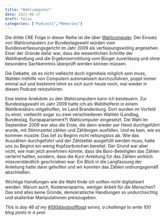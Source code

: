 ```yaml
---
title: "Wahlcomputer"
date: 2021-06-27
draft: false
categories: ["Podcasts","Memories"]
---
```

Die dritte CRE Folge in dieser Reihe ist die über [Wahlcomputer](https://cre.fm/cre118-das-wahlcomputer-urteil). Der Einsatz von Wahlcomputern zur Bundestagswahl würden vom Bundesverfassungsgericht im Jahr 2009 als verfassungswidrig angesehen. Einer der Gründe dafür war, dass die wesentlichen Schritte der Wahlhandlung und die Ergebnisermittlung vom Bürger zuverlässig und ohne besondere Sachkenntnis überprüft werden können müssen.

Die Debatte, ob es nicht vielleicht doch irgendwie möglich sein muss, Wahlen mithilfe von Computern automatisiert durchzuführen, poppt immer einmal auf und bestimmt lohnt es sich auch heute noch, mal wieder in diesen Podcast reinzuhören.

Eine kleine Anekdote zu den Wahlcomputern kann ich beisteuern. Zur Bundestagswahl im Jahr 2009 hatte ich als Wahlhelferin in einem Wahlkreisbüro mitgeholfen, im Land Brandenburg. Dort wurden im Vorfeld zu einer, vielleicht sogar zu zwei verschiedenen Wahlen (Landtag, Bundestag, Europaparlament?) Wahlcomputer eingesetzt. Die Wahl im September 2009 war also die Erste, die dann wieder per Hand durchgeführt wurde, mit Stimmzettel zählen und Zählbogen ausfüllen. Und es kam, wie es kommen musste: Das lief zu Beginn nicht reibungslos ab. Wie das Auszählen durchgeführt und der Zählzettel ausgefüllt werden muss, hatte uns zu Beginn ein wenig Kopfzerbrechen bereitet. Der Grund war aber nicht, wie man jetzt annehmen könnte, dass die Büro-Beteiligten das Zählen verlernt hatten, sondern, dass die Kurz-Anleitung für das Zählen wirklich missverständlich geschrieben war. Ein Blick in die Langfassung der Anleitung hatte dann geholfen und wir konnten das Zählen ordnungsgemäß abschließen.

Wichtige Handlungen wie die Wahl finde ich sollten nicht digitalisiert werden. Warum auch, Kostenersparnis, weniger Arbeit für die Menschen? Das sind alles keine Gründe, demokratische Handlungen so undurchsichtig und skalierbar Manipulationen preiszugeben.

_This is day 46 of my [#100daystooffload](https://100daystooffload.com/) series, a challenge to write 100 blog posts in a year._